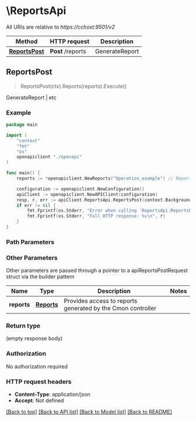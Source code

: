 # \ReportsApi

All URIs are relative to *https://cchost:9501/v2*

Method | HTTP request | Description
------------- | ------------- | -------------
[**ReportsPost**](ReportsApi.md#ReportsPost) | **Post** /reports | GenerateReport | etc



## ReportsPost

> ReportsPost(ctx).Reports(reports).Execute()

GenerateReport | etc

### Example

```go
package main

import (
    "context"
    "fmt"
    "os"
    openapiclient "./openapi"
)

func main() {
    reports := *openapiclient.NewReports("Operation_example") // Reports | Provides access to reports generated by the Cmon controller

    configuration := openapiclient.NewConfiguration()
    apiClient := openapiclient.NewAPIClient(configuration)
    resp, r, err := apiClient.ReportsApi.ReportsPost(context.Background()).Reports(reports).Execute()
    if err != nil {
        fmt.Fprintf(os.Stderr, "Error when calling `ReportsApi.ReportsPost``: %v\n", err)
        fmt.Fprintf(os.Stderr, "Full HTTP response: %v\n", r)
    }
}
```

### Path Parameters



### Other Parameters

Other parameters are passed through a pointer to a apiReportsPostRequest struct via the builder pattern


Name | Type | Description  | Notes
------------- | ------------- | ------------- | -------------
 **reports** | [**Reports**](Reports.md) | Provides access to reports generated by the Cmon controller | 

### Return type

 (empty response body)

### Authorization

No authorization required

### HTTP request headers

- **Content-Type**: application/json
- **Accept**: Not defined

[[Back to top]](#) [[Back to API list]](../README.md#documentation-for-api-endpoints)
[[Back to Model list]](../README.md#documentation-for-models)
[[Back to README]](../README.md)

